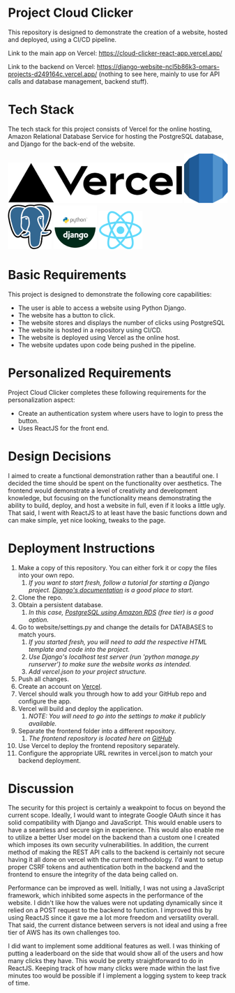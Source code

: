 # Project Cloud Clicker

This repository is designed to demonstrate the creation of a website, hosted and deployed, using a CI/CD pipeline. 

Link to the main app on Vercel: https://cloud-clicker-react-app.vercel.app/

Link to the backend on Vercel: https://django-website-ncl5b86k3-omars-projects-d249164c.vercel.app/ (nothing to see here, mainly to use for API calls and database management, backend stuff).

# Tech Stack

The tech stack for this project consists of Vercel for the online hosting, Amazon Relational Database Service for hosting the PostgreSQL database, and Django for the back-end of the website.

<img src="logos/vercel.png" alt="Vercel" width="400"/>

<img src="logos/aws_rds.png" alt="AWS RDS" width="100"/>
<img src="logos/postgresql.png" alt="PostgreSQL" width="100"/>
<img src="logos/django.png" alt="Django" width="100"/>
<img src="logos/reactjs.png" alt="AWS RDS" width="100"/>


# Basic Requirements

This project is designed to demonstrate the following core capabilities:

- The user is able to access a website using Python Django.
- The website has a button to click.
- The website stores and displays the number of clicks using PostgreSQL
- The website is hosted in a repository using CI/CD.
- The website is deployed using Vercel as the online host.
- The website updates upon code being pushed in the pipeline.

# Personalized Requirements

Project Cloud Clicker completes these following requirements for the personalization aspect:

- Create an authentication system where users have to login to press the button.
- Uses ReactJS for the front end.

# Design Decisions

I aimed to create a functional demonstration rather than a beautiful one. I decided the time should be spent on the functionality over aesthetics. The frontend would demonstrate a level of creativity and development knowledge, but focusing on the functionality means demonstrating the ability to build, deploy, and host a website in full, even if it looks a little ugly. That said, I went with ReactJS to at least have the basic functions down and can make simple, yet nice looking, tweaks to the page.

# Deployment Instructions

1. Make a copy of this repository. You can either fork it or copy the files into your own repo.
   1. *If you want to start fresh, follow a tutorial for starting a Django project. [Django's documentation](https://docs.djangoproject.com/en/5.0/intro/tutorial01/) is a good place to start.*
2. Clone the repo.
3. Obtain a persistent database. 
   1. *In this case, [PostgreSQL using Amazon RDS](https://aws.amazon.com/rds/postgresql/) (free tier) is a good option.*
4. Go to website/settings.py and change the details for DATABASES to match yours.
   1. *If you started fresh, you will need to add the respective HTML template and code into the project.*
   2. *Use Django's localhost test server (run 'python manage.py runserver') to make sure the website works as intended.*
   3. *Add vercel.json to your project structure.*
5. Push all changes.
6. Create an account on [Vercel](https://vercel.com/). 
7. Vercel should walk you through how to add your GitHub repo and configure the app.
8. Vercel will build and deploy the application.
   1. *NOTE: You will need to go into the settings to make it publicly available.*
9. Separate the frontend folder into a different repository. 
   1.  *The frontend repository is located here on [GitHub](https://github.com/OmarAbdelmotaleb/cloud-clicker-react-app)*
10. Use Vercel to deploy the frontend repository separately.
11. Configure the appropriate URL rewrites in vercel.json to match your backend deployment.

# Discussion

The security for this project is certainly a weakpoint to focus on beyond the current scope. Ideally, I would want to integrate Google OAuth since it has solid compatibility with Django and JavaScript. This would enable users to have a seamless and secure sign in experience. This would also enable me to utilize a better User model on the backend than a custom one I created which imposes its own security vulnerabilities. In addition, the current method of making the REST API calls to the backend is certainly not secure having it all done on vercel with the current methodology. I'd want to setup proper CSRF tokens and authentication both in the backend and the frontend to ensure the integrity of the data being called on.

Performance can be improved as well. Initially, I was not using a JavaScript framework, which inhibited some aspects in the performance of the website. I didn't like how the values were not updating dynamically since it relied on a POST request to the backend to function. I improved this by using ReactJS since it gave me a lot more freedom and versatility overall. That said, the current distance between servers is not ideal and using a free tier of AWS has its own challenges too. 

I did want to implement some additional features as well. I was thinking of putting a leaderboard on the side that would show all of the users and how many clicks they have. This would be pretty straightforward to do in ReactJS. Keeping track of how many clicks were made within the last five minutes too would be possible if I implement a logging system to keep track of time.